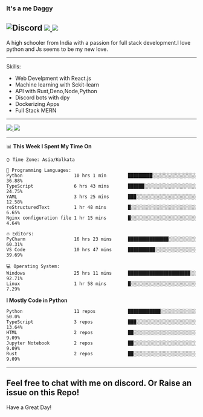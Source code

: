 
### It's a me Daggy

![Discord](https://img.shields.io/discord/491175207122370581?color=black&label=Discord&logo=discord) ![](https://img.shields.io/endpoint?url=https://dev.discordprofiles.me/api/badge/vscode/491174779278065689)<a href="https://github.com/Daggy1234">
  <img src="https://komarev.com/ghpvc/?username=Daggy1234&style=flat-square" />
</a>
 ----

A high schooler from India with a passion for full stack development.I love python and Js seems to be my new love. 

-----

Skills:

- Web Develpment with React.js
- Machine learning with Sckit-learn
- API with Rust,Deno,Node,Python
- Discord bots with dpy
- Dockerizing Apps
- Full Stack MERN

-----
<a href="https://github.com/Daggy1234">
  <img src="https://github-readme-stats.vercel.app/api?username=Daggy1234&show_icons=true&hide_border=true" />
</a><a href="https://github.com/Daggy1234">
  <img src="https://github-readme-stats.vercel.app/api/top-langs/?username=Daggy1234&layout=compact&langs_count=9&hide=css,html" />
</a>

---

<!--START_SECTION:waka-->
📊 **This Week I Spent My Time On** 

```text
⌚︎ Time Zone: Asia/Kolkata

💬 Programming Languages: 
Python                   10 hrs 1 min        █████████░░░░░░░░░░░░░░░░   36.88% 
TypeScript               6 hrs 43 mins       ██████░░░░░░░░░░░░░░░░░░░   24.75% 
YAML                     3 hrs 25 mins       ███░░░░░░░░░░░░░░░░░░░░░░   12.58% 
reStructuredText         1 hr 48 mins        █░░░░░░░░░░░░░░░░░░░░░░░░   6.65% 
Nginx configuration file 1 hr 15 mins        █░░░░░░░░░░░░░░░░░░░░░░░░   4.64%

🔥 Editors: 
PyCharm                  16 hrs 23 mins      ███████████████░░░░░░░░░░   60.31% 
VS Code                  10 hrs 47 mins      ██████████░░░░░░░░░░░░░░░   39.69%

💻 Operating System: 
Windows                  25 hrs 11 mins      ███████████████████████░░   92.71% 
Linux                    1 hr 58 mins        █░░░░░░░░░░░░░░░░░░░░░░░░   7.29%

```

**I Mostly Code in Python** 

```text
Python                   11 repos            ████████████░░░░░░░░░░░░░   50.0% 
TypeScript               3 repos             ███░░░░░░░░░░░░░░░░░░░░░░   13.64% 
HTML                     2 repos             ██░░░░░░░░░░░░░░░░░░░░░░░   9.09% 
Jupyter Notebook         2 repos             ██░░░░░░░░░░░░░░░░░░░░░░░   9.09% 
Rust                     2 repos             ██░░░░░░░░░░░░░░░░░░░░░░░   9.09%

```



<!--END_SECTION:waka-->

---

Feel free to chat with me on discord. Or Raise an issue on this Repo!
-----
Have a Great Day!

